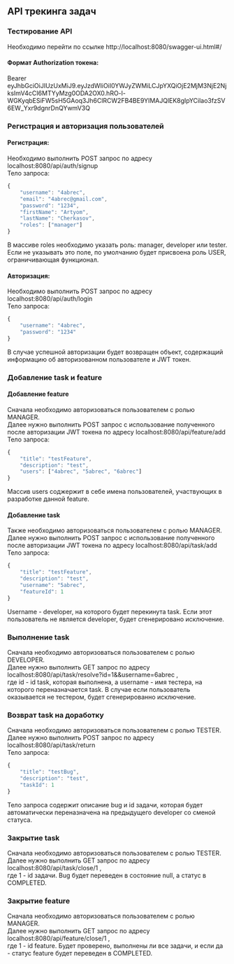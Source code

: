 ## API трекинга задач
### Тестирование API
Необходимо перейти по ссылке http://localhost:8080/swagger-ui.html#/ <br/> 
#### Формат Authorization токена: 
Bearer eyJhbGciOiJIUzUxMiJ9.eyJzdWIiOiI0YWJyZWMiLCJpYXQiOjE2MjM3NjE2NjksImV4cCI6MTYyMzg0ODA2OX0.hRO-l-WGKyqbESiFW5sH5GAoq3Jh6ClRCW2FB4BE9YIMAJQlEK8gIpYCilao3fzSV6EW_Yxr9dgnrDnQYwmV3Q
### Регистрация и авторизация пользователей
#### Регистрация:
Необходимо выполнить POST запрос по адресу localhost:8080/api/auth/signup <br/> 
Тело запроса: <br/>
```javascript
{
    "username": "4abrec",
    "email": "4abrec@gmail.com", 
    "password": "1234",
    "firstName": "Artyom",
    "lastName": "Cherkasov",
    "roles": ["manager"]
}
```
В массиве roles необходимо указать роль: manager, developer или tester.<br/> 
Если не указывать это поле, по умолчанию будет присвоена роль USER, ограничивающая функционал.<br/> 
#### Авторизация:
Необходимо выполнить POST запрос по адресу localhost:8080/api/auth/login <br/> 
Тело запроса: <br/> 
```javascript
{
    "username": "4abrec",
    "password": "1234"
}
```
В случае успешной авторизации будет возвращен объект, содержащий информацию об авторизованном пользователе и JWT токен.
### Добавление task и feature
#### Добавление feature 
Сначала необходимо авторизоваться пользователем с ролью MANAGER.<br/> 
Далее нужно выполнить POST запрос с использование полученного после авторизации JWT токена по адресу localhost:8080/api/feature/add <br/> 
Тело запроса:<br/> 
```javascript
{
    "title": "testFeature",
    "description": "test",
    "users": ["4abrec", "5abrec", "6abrec"]
}
```
Массив users соджержит в себе имена пользователей, участвующих в разработке данной feature.
#### Добавление task
Также необходимо авторизоваться пользователем с ролью MANAGER.<br/>
Далее нужно выполнить POST запрос с использование полученного после авторизации JWT токена по адресу localhost:8080/api/task/add <br/> 
Тело запроса:<br/> 
```javascript
{
    "title": "testFeature",
    "description": "test",
    "username": "5abrec",
    "featureId": 1
}
```
Username - developer, на которого будет перекинута task. Если этот пользователь не является developer, будет сгенерировано исключение.
### Выполнение task
Сначала необходимо авторизоваться пользователем с ролью DEVELOPER.<br/> 
Далее нужно выполнить GET запрос по адресу localhost:8080/api/task/resolve?id=1&&username=6abrec ,<br/>
где id - id task, которая выполнена, а username - имя тестера, на которого переназначается task. В случае если пользователь <br/>
оказывается не тестером, будет сгенерированно исключение.
### Возврат task на доработку
Сначала необходимо авторизоваться пользователем с ролью TESTER.<br/> 
Далее нужно выполнить POST запрос по адресу localhost:8080/api/task/return <br/> 
Тело запроса:<br/> 
```javascript
{
    "title": "testBug",
    "description": "test",
    "taskId": 1
}
```
Тело запроса содержит описание bug и id задачи, которая будет автоматически переназначена на предыдущего developer со сменой статуса.
### Закрытие task
Сначала необходимо авторизоваться пользователем с ролью TESTER.<br/>
Далее нужно выполнить GET запрос по адресу localhost:8080/api/task/close/1 ,<br/>
где 1 - id задачи. Bug будет переведен в состояние null, а статус в COMPLETED.
### Закрытие feature
Сначала необходимо авторизоваться пользователем с ролью MANAGER.<br/>
Далее нужно выполнить GET запрос по адресу localhost:8080/api/feature/close/1 ,<br/>
где 1 - id feature. Будет проверено, выполнены ли все задачи, и если да - статус feature будет переведен в COMPLETED.

